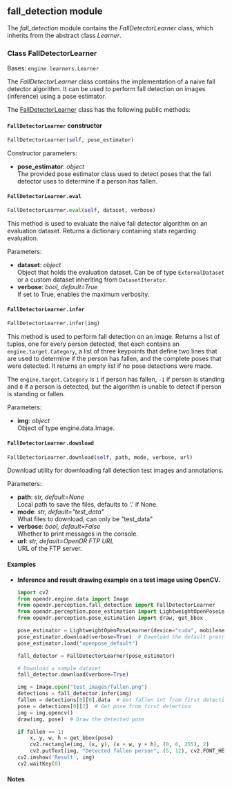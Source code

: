 ## fall_detection module

The *fall_detection* module contains the *FallDetectorLearner* class, which inherits from the abstract class *Learner*.

### Class FallDetectorLearner
Bases: `engine.learners.Learner`

The *FallDetectorLearner* class contains the implementation of a naive fall detector algorithm.
It can be used to perform fall detection on images (inference) using a pose estimator.

The [FallDetectorLearner](/src/opendr/perception/fall_detection/fall_detector_learner.py) class has the
following public methods:

#### `FallDetectorLearner` constructor
```python
FallDetectorLearner(self, pose_estimator)
```

Constructor parameters:

- **pose_estimator**: *object*\
  The provided pose estimator class used to detect poses that the fall detector uses to determine if a person has fallen.

#### `FallDetectorLearner.eval`
```python
FallDetectorLearner.eval(self, dataset, verbose)
```

This method is used to evaluate the naive fall detector algorithm on an evaluation dataset.
Returns a dictionary containing stats regarding evaluation.

Parameters:

- **dataset**: *object*\
  Object that holds the evaluation dataset.
  Can be of type `ExternalDataset` or a custom dataset inheriting from `DatasetIterator`.
- **verbose**: *bool, default=True*\
  If set to True, enables the maximum verbosity.

#### `FallDetectorLearner.infer`
```python
FallDetectorLearner.infer(img)
```

This method is used to perform fall detection on an image.
Returns a list of tuples, one for every person detected, that each contains an `engine.target.Category`, a list of
three keypoints that define two lines that are used to determine if the person has fallen, and the complete poses that
were detected.
It returns an empty list if no pose detections were made.

The `engine.target.Category` is `1` if person has fallen, `-1` if person is standing and `0` if a person is detected, but
the algorithm is unable to detect if person is standing or fallen.

Parameters:

- **img**: *object*\
  Object of type engine.data.Image.

#### `FallDetectorLearner.download`
```python
FallDetectorLearner.download(self, path, mode, verbose, url)
```

Download utility for downloading fall detection test images and annotations.

Parameters:

- **path**: *str, default=None*\
  Local path to save the files, defaults to '.' if None.
- **mode**: *str, default="test_data"*\
  What files to download, can only be "test_data"
- **verbose**: *bool, default=False*\
  Whether to print messages in the console.
- **url**: *str, default=OpenDR FTP URL*\
  URL of the FTP server.


#### Examples

* **Inference and result drawing example on a test image using OpenCV.**
  ```python
  import cv2
  from opendr.engine.data import Image
  from opendr.perception.fall_detection import FallDetectorLearner
  from opendr.perception.pose_estimation import LightweightOpenPoseLearner
  from opendr.perception.pose_estimation import draw, get_bbox
  
  pose_estimator = LightweightOpenPoseLearner(device="cuda", mobilenet_use_stride=False)
  pose_estimator.download(verbose=True)  # Download the default pretrained mobilenet model
  pose_estimator.load("openpose_default")
  
  fall_detector = FallDetectorLearner(pose_estimator)
  
  # Download a sample dataset
  fall_detector.download(verbose=True)
  
  img = Image.open("test_images/fallen.png")
  detections = fall_detector.infer(img)
  fallen = detections[0][0].data  # Get fallen int from first detection
  pose = detections[0][2]  # Get pose from first detection
  img = img.opencv()
  draw(img, pose)  # Draw the detected pose
  
  if fallen == 1:
      x, y, w, h = get_bbox(pose)
      cv2.rectangle(img, (x, y), (x + w, y + h), (0, 0, 255), 2)
      cv2.putText(img, "Detected fallen person", (5, 12), cv2.FONT_HERSHEY_SIMPLEX, 0.5, (0, 0, 255), 1, cv2.LINE_AA)
  cv2.imshow('Result', img)
  cv2.waitKey(0)
  ```

#### Notes

